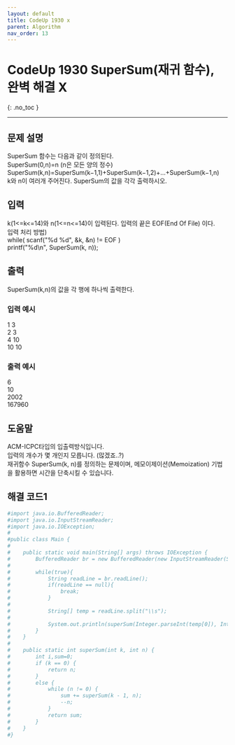```yaml
---
layout: default
title: CodeUp 1930 x
parent: Algorithm
nav_order: 13
---
```


# CodeUp 1930 SuperSum(재귀 함수), 완벽 해결 X
{: .no_toc }

---

## 문제 설명

SuperSum 함수는 다음과 같이 정의된다.  
SuperSum(0,n)=n (n은  모든 양의 정수)  
SuperSum(k,n)=SuperSum(k−1,1)+SuperSum(k−1,2)+...+SuperSum(k−1,n)  
k와 n이 여러개 주어진다. SuperSum의 값을 각각 출력하시오.  

## 입력

k(1<=k<=14)와 n(1<=n<=14)이 입력된다. 입력의 끝은 EOF(End Of File) 이다.  
입력 처리 방법)  
while( scanf("%d %d", &k, &n) != EOF )  
	printf("%d\n", SuperSum(k, n));  

## 출력

SuperSum(k,n)의 값을 각 행에 하나씩 출력한다.  

### 입력 예시

1 3  
2 3  
4 10  
10 10  

### 출력 예시

6  
10  
2002  
167960  


## 도움말

ACM-ICPC타입의 입출력방식입니다.  
입력의 개수가 몇 개인지 모릅니다. (많겠죠..?)  
재귀함수 SuperSum(k, n)를 정의하는 문제이며, 메모이제이션(Memoization) 기법을 활용하면 시간을 단축시킬 수 있습니다.  

## 해결 코드1
```yaml
#import java.io.BufferedReader;
#import java.io.InputStreamReader;
#import java.io.IOException;
#
#public class Main {
#
#    public static void main(String[] args) throws IOException {
#        BufferedReader br = new BufferedReader(new InputStreamReader(System.in));
#
#        while(true){
#            String readLine = br.readLine();
#            if(readLine == null){
#                break;
#            }
#
#            String[] temp = readLine.split("\\s");
#
#            System.out.println(superSum(Integer.parseInt(temp[0]), Integer.parseInt(temp[1])));
#        }
#    }
#
#    public static int superSum(int k, int n) {
#        int i,sum=0;
#        if (k == 0) {
#            return n;
#        }
#        else {
#            while (n != 0) {
#                sum += superSum(k - 1, n);
#                --n;
#            }
#            return sum;
#        }
#    }
#}
```